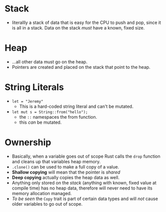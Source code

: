 # Stack

- literallly a stack of data that is easy for the CPU to push and pop, since it is all in a stack. Data on the stack _must_ have a known, fixed size.

# Heap

- ...all other data must go on the heap.
- Pointers are created and placed on the stack that point to the heap.

# String Literals

- `let = "Jeremy"`
  - This is a hard-coded string literal and can't be mutated.
- `let mut s = String::from("hello");`
  - the `::` namespaces the from function.
  - this _can_ be mutated.

# Ownership

- Basically, when a variable goes out of scope Rust calls the `drop` function and cleans up that variables heap memory.
- `.clone()` can be used to make a full copy of a value.
- **Shallow copying** will mean that the pointer is _shared_
- **Deep copying** actually copies the heap data as well.
- Anything only stored on the _stack_ (anything with known, fixed value at compile time) has no heap data, therefore will never need to have its memory allocation managed.
- _To be seen_ the `Copy` trait is part of certain data types and will _not_ cause older variables to go out of scope.
